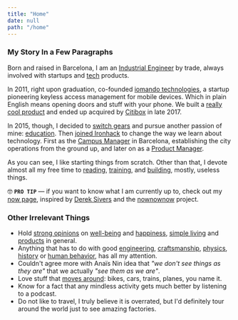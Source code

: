 ```yaml
---
title: "Home"
date: null
path: "/home"
---
```


### My Story In a Few Paragraphs
Born and raised in Barcelona, I am an [Industrial Engineer](/blog/2013/industrial-engineer) by trade, always involved with startups and [tech](/tags/tech) products.

In 2011, right upon graduation, co-founded [iomando technologies](/work/iomando), a startup pioneering keyless access management for mobile devices. Which in plain English means opening doors and stuff with your phone. We built a [really cool product](/work/iomando) and ended up acquired by [Citibox](https://citibox.com/) in late 2017.

In 2015, though, I decided to [switch gears](/blog/2015/stepping-down) and pursue another passion of mine: [education](/tags/education). Then [joined Ironhack](/blog/2015/hi-from-ironhack) to change the way we learn about technology. First as the [Campus Manager](/blog/2017/ironhack-gm) in Barcelona, establishing the city operations from the ground up, and later on as a [Product Manager](/blog/2017/ironhack-from-gm-to-pm).

As you can see, I like starting things from scratch. Other than that, I devote almost all my free time to [reading](/books), [training](https://www.strava.com/athletes/1113999), and [building](https://github.com/MarcCollado), mostly, useless things.

🤓 **`PRO TIP`** — if you want to know what I am currently up to, check out my [now page](/now), inspired by [Derek Sivers](https://sivers.org/) and the [nownownow](https://nownownow.com/) project.


### Other Irrelevant Things
* Hold [strong opinions](/tags/idea) on [well-being](/tags/health) and [happiness](/tags/happiness), [simple living](/tags/simplicity) and [products](/tags/product) in general.
* Anything that has to do with good [engineering](/tags/coding), [craftsmanship](/tags/craft), [physics](/tags/physics), [history](/tags/history) or [human behavior](/tags/psychology), has all my attention.
* Couldn't agree more with Anaïs Nin idea that *"we don't see things as they are"* that we actually *"see them as we are"*.
* Love stuff that [moves around](/tags/transport): bikes, cars, trains, planes, you name it.
* Know for a fact that any mindless activity gets much better by listening to a podcast.
* Do not like to travel, I truly believe it is overrated, but I'd definitely tour around the world just to see amazing factories.
